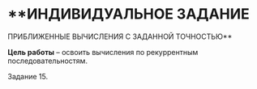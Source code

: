 # **ИНДИВИДУАЛЬНОЕ ЗАДАНИЕ  
ПРИБЛИЖЕННЫЕ ВЫЧИСЛЕНИЯ С ЗАДАННОЙ ТОЧНОСТЬЮ**

**Цель работы** – освоить вычисления по рекуррентным последовательностям.

Задание 15.


